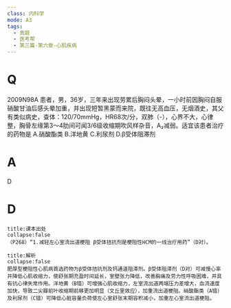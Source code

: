 ```yaml
---
class: 内科学
mode: A3
tags:
  - 真题
  - 医考帮
  - 第三篇-第六章-心肌疾病
---
```


# Q
2009N98A 患者，男，36岁，三年来出现劳累后胸闷头晕，一小时前因胸闷自服硝酸甘油后感头晕加重，并出现短暂黑蒙而来院，既往无高血压，无烟酒史，其父有类似病史，查体：120/70mmHg，HR68次/分，双肺（-），心界不大，心律整，胸骨左缘第3～4肋间可闻3/6级收缩期吹风样杂音，A₂减弱。适宜该患者治疗的药物是
A.硝酸酯类
B.洋地黄
C.利尿剂
D.β受体阻滞剂

# A
D
# D
```ad-note
title:课本出处
collapse:false
（P268）“1.减轻左心室流出道梗阻 β受体拮抗剂是梗阻性HCM的一线治疗用药”（D对）。
```

```ad-summary
title:解析
collapse:false
肥厚型梗阻性心肌病首选药物为β受体拮抗剂及钙通道阻滞剂。β受体阻滞剂（D对）可减慢心率并降低心肌收缩力，使舒张期充盈时间延长，室壁张力降低，改善胸痛及劳力性呼吸困难，并具有抗心律失常作用。洋地黄（B错）可增强心肌收缩力，左室流出道两端压力差增大，血流速度加快，导致二尖瓣前叶收缩期前移更加明显（文丘里效应），加重流出道梗阻。硝酸酯类（A错）及利尿剂（C错）可降低心脏容量负荷使左心室舒张末期容积减小，加重左心室流出道梗阻。
```


